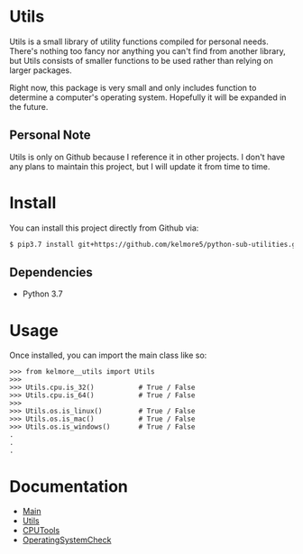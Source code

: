 # Utils

Utils is a small library of utility functions compiled for personal needs. There's 
nothing too fancy nor anything you can't find from another library, but Utils consists of
smaller functions to be used rather than relying on larger packages.

Right now, this package is very small and only includes function to determine a computer's 
operating system. Hopefully it will be expanded in the future.

## Personal Note

Utils is only on Github because I reference it in other projects. I don't have any plans 
to maintain this project, but I will update it from time to time. 

# Install

You can install this project directly from Github via:

```bash
$ pip3.7 install git+https://github.com/kelmore5/python-sub-utilities.git
```

## Dependencies

- Python 3.7

# Usage

Once installed, you can import the main class like so:

    >>> from kelmore__utils import Utils
    >>>
    >>> Utils.cpu.is_32()           # True / False
    >>> Utils.cpu.is_64()           # True / False
    >>>
    >>> Utils.os.is_linux()         # True / False 
    >>> Utils.os.is_mac()           # True / False
    >>> Utils.os.is_windows()       # True / False
    .
    .
    .
    
# Documentation

* [Main](docs/build/markdown/index.md)
* [Utils](docs/build/markdown/pages/utils.md)
* [CPUTools](docs/build/markdown/pages/processor.md)
* [OperatingSystemCheck](docs/build/markdown/pages/operating_system.md)
